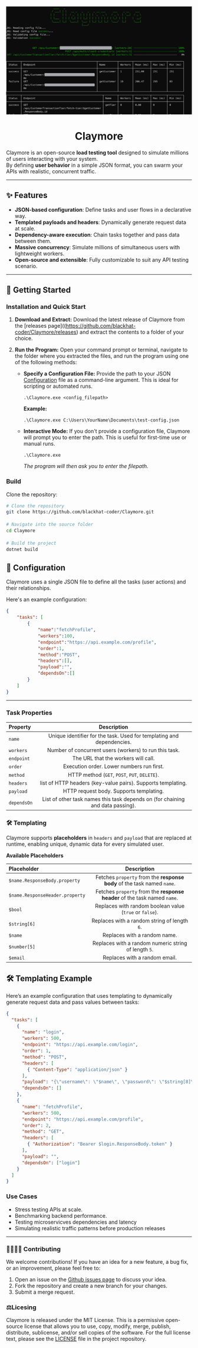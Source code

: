 ![Screenshot](/Screenshot.png)

<center><h1>Claymore</h1></center>

Claymore is an open-source **load testing tool** designed to simulate millions of users interacting with your system.  
By defining **user behavior** in a simple JSON format, you can swarm your APIs with realistic, concurrent traffic.

---

## ✨ Features

- **JSON-based configuration**: Define tasks and user flows in a declarative way.
- **Templated payloads and headers**: Dynamically generate request data at scale.
- **Dependency-aware execution**: Chain tasks together and pass data between them.
- **Massive concurrency**: Simulate millions of simultaneous users with lightweight workers.
- **Open-source and extensible**: Fully customizable to suit any API testing scenario.

---

## 🚀 Getting Started

### Installation and Quick Start

1.  **Download and Extract:**
    Download the latest release of Claymore from the [releases page]((https://github.com/blackhat-coder/Claymore/releases) and extract the contents to a folder of your choice.

2.  **Run the Program:**
    Open your command prompt or terminal, navigate to the folder where you extracted the files, and run the program using one of the following methods:

    * **Specify a Configuration File:**
        Provide the path to your JSON [Configuration](#-configuration) file as a command-line argument. This is ideal for scripting or automated runs.
        ```
        .\Claymore.exe <config_filepath>
        ```
        **Example:**
        ```
        .\Claymore.exe C:\Users\YourName\Documents\test-config.json
        ```

    * **Interactive Mode:**
        If you don't provide a configuration file, Claymore will prompt you to enter the path. This is useful for first-time use or manual runs.
        ```
        .\Claymore.exe
        ```
        *The program will then ask you to enter the filepath.*


### Build
Clone the repository:

```bash
# Clone the repository
git clone https://github.com/blackhat-coder/Claymore.git

# Navigate into the source folder
cd Claymore

# Build the project
dotnet build
```


## 🔧 Configuration

Claymore uses a single JSON file to define all the tasks (user actions) and their relationships.

Here's an example configuration:

```json
{
    "tasks": [
        {
            "name":"fetchProfile",
            "workers":100,
            "endpoint":"https://api.example.com/profile",
            "order":1,
            "method":"POST",
            "headers":[],
            "payload":"",
            "dependsOn":[]
        }
    ]
}
```

---

### Task Properties

| Property      | Description |
| :---        |    :----:   |
| `name`      | Unique identifier for the task. Used for templating and dependencies.       |
| `workers`  | Number of concurrent users (workers) to run this task.        |
|`endpoint`| The URL that the workers will call.
| `order` | Execution order. Lower numbers run first.
| `method` | HTTP method (`GET`, `POST`, `PUT`, `DELETE`).
| `headers` | list of HTTP headers (key-value pairs). Supports templating.
| `payload` | HTTP request body. Supports templating.
| `dependsOn` | List of other task names this task depends on (for chaining and data passing).


### 🛠️ Templating

Claymore supports **placeholders** in `headers` and `payload` that are replaced at runtime, enabling unique, dynamic data for every simulated user.

**Available Placeholders**

| Placeholder      | Description |
| :---        |    :----:   |
| `$name.ResponseBody.property`      | Fetches `property` from the **response body** of the task named `name`.
| `$name.ResponseHeader.property` | Fetches `property` from the **response header** of the task named `name`.
| `$bool` | Replaces with random boolean value (`true` or `false`).
| `$string[6]` | Replaces with a random string of length `6`.
| `$name` | Replaces with a random name.
| `$number[5]` | Replaces with a random numeric string of length `5`.
| `$email` | Replaces with a random email.

## 🛠️ Templating Example

Here’s an example configuration that uses templating to dynamically generate request data and pass values between tasks:

```json
{
  "tasks": [
    {
      "name": "login",
      "workers": 500,
      "endpoint": "https://api.example.com/login",
      "order": 1,
      "method": "POST",
      "headers": [
        { "Content-Type": "application/json" }
      ],
      "payload": "{\"username\": \"$name\", \"password\": \"$string[8]\"}",
      "dependsOn": []
    },
    {
      "name": "fetchProfile",
      "workers": 500,
      "endpoint": "https://api.example.com/profile",
      "order": 2,
      "method": "GET",
      "headers": [
        { "Authorization": "Bearer $login.ResponseBody.token" }
      ],
      "payload": "",
      "dependsOn": ["login"]
    }
  ]
}
```

### Use Cases
- Stress testing APIs at scale.
- Benchmarking backend performance.
- Testing microservicves dependencies and latency
- Simulating realistic traffic patterns before production releases

---

### 🫱🏽‍🫲🏾 Contributing
We welcome contributions! If you have an idea for a new feature, a bug fix, or an improvement, please feel free to:

1. Open an issue on the [Github issues page](https://github.com/blackhat-coder/Claymore/issues) to discuss your idea.
2. Fork the repository and create a new branch for your changes.
3. Submit a merge request.

### ⚖️Licesing

Claymore is released under the MIT License. This is a permissive open-source license that allows you to use, copy, modify, merge, publish, distribute, sublicense, and/or sell copies of the software. For the full license text, please see the [LICENSE](https://github.com/blackhat-coder/Claymore/blob/master/LICENSE) file in the project repository.
